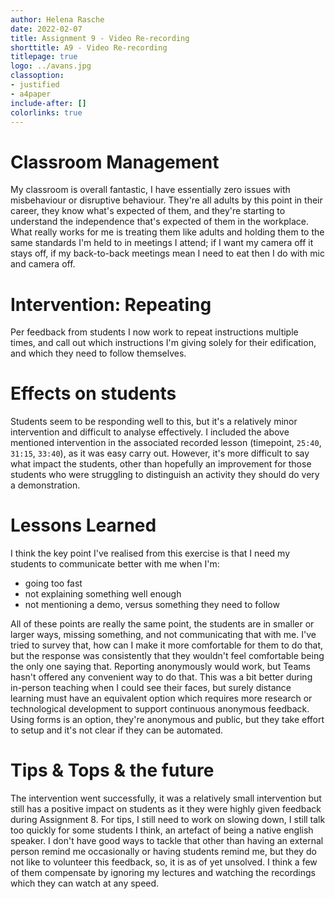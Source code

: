```yaml
---
author: Helena Rasche
date: 2022-02-07
title: Assignment 9 - Video Re-recording
shorttitle: A9 - Video Re-recording
titlepage: true
logo: ../avans.jpg
classoption:
- justified
- a4paper
include-after: []
colorlinks: true
---
```


# Classroom Management

<!--o what did you generally notice about your classroom management? What do you see that works?-->

My classroom is overall fantastic, I have essentially zero issues with misbehaviour or disruptive behaviour. They're all adults by this point in their career, they know what's expected of them, and they're starting to understand the independence that's expected of them in the workplace. What really works for me is treating them like adults and holding them to the same standards I'm held to in meetings I attend; if I want my camera off it stays off, if my back-to-back meetings mean I need to eat then I do with mic and camera off.

# Intervention: Repeating

<!--o what do you see yourself doing in terms of interventions?-->

Per feedback from students I now work to repeat instructions multiple times, and call out which instructions I'm giving solely for their edification, and which they need to follow themselves.

# Effects on students

<!--o what effect do you think your interventions have on the students | o how do you think your interventions happen to the students?-->
<!--o which (e) point (s) of feedback have you actually included in this lesson?-->

Students seem to be responding well to this, but it's a relatively minor intervention and difficult to analyse effectively. I included the above mentioned intervention in the associated recorded lesson (timepoint, `25:40`, `31:15`, `33:40`), as it was easy carry out. However, it's more difficult to say what impact the students, other than hopefully an improvement for those students who were struggling to distinguish an activity they should do very a demonstration.

# Lessons Learned

I think the key point I've realised from this exercise is that I need my students to communicate better with me when I'm:

- going too fast
- not explaining something well enough
- not mentioning a demo, versus something they need to follow

All of these points are really the same point, the students are in smaller or larger ways, missing something, and not communicating that with me. I've tried to survey that, how can I make it more comfortable for them to do that, but the response was consistently that they wouldn't feel comfortable being the only one saying that. Reporting anonymously would work, but Teams hasn't offered any convenient way to do that. This was a bit better during in-person teaching when I could see their faces, but surely distance learning must have an equivalent option which requires more research or technological development to support continuous anonymous feedback. Using forms is an option, they're anonymous and public, but they take effort to setup and it's not clear if they can be automated.

<!--o what did you learn with regard to competence teaching?-->
<!--o what did you learn with regard to the competence?-->

# Tips & Tops & the future

The intervention went successfully, it was a relatively small intervention but still has a positive impact on students as it they were highly given feedback during Assignment 8. For tips, I still need to work on slowing down, I still talk too quickly for some students I think, an artefact of being a native english speaker. I don't have good ways to tackle that other than having an external person remind me occasionally or having students remind me, but they do not like to volunteer this feedback, so, it is as of yet unsolved. I think a few of them compensate by ignoring my lectures and watching the recordings which they can watch at any speed.
